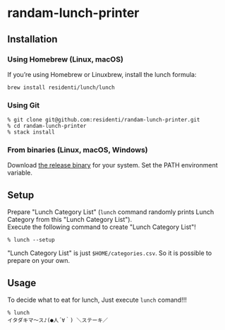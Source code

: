 # randam-lunch-printer

## Installation
### Using Homebrew (Linux, macOS)
If you’re using Homebrew or Linuxbrew, install the lunch formula:
```
brew install residenti/lunch/lunch
```

### Using Git
```
% git clone git@github.com:residenti/randam-lunch-printer.git
% cd randam-lunch-printer
% stack install
```

### From binaries (Linux, macOS, Windows)
Download [the release binary](https://github.com/residenti/randam-lunch-printer/releases) for your system.
Set the PATH environment variable.

## Setup
Prepare "Lunch Category List" (`lunch` command randomly prints Lunch Category from this "Lunch Category List").  
Execute the following command to create "Lunch Category List"!
```
% lunch --setup
```
"Lunch Category List" is just `$HOME/categories.csv`. So it is possible to prepare on your own.

## Usage
To decide what to eat for lunch, Just execute `lunch` comand!!!
```
% lunch
イタダキマ～ス♪(●人´∀｀) ＼ステーキ／
```
